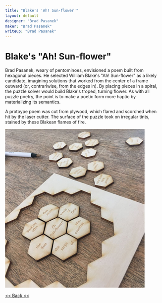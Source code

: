 ```yaml
---
title: "Blake's 'Ah! Sun-flower'"
layout: default
designer: "Brad Pasanek"
maker: "Brad Pasanek"
writeup: "Brad Pasanek"
---
```

# Blake's "Ah! Sun-flower"

Brad Pasanek, weary of pentominoes, envisioned a poem built from hexagonal pieces. He selected William Blake's "Ah! Sun-flower" as a likely candidate, imagining solutions that worked from the center of a frame outward (or, contrariwise, from the edges in). By placing pieces in a spiral, the puzzle solver would build Blake's troped, turning flower. As with all puzzle poetry, the point is to make a poetic form more haptic by materializing its semantics.  

A protoype poem was cut from plywood, which flared and scorched when hit by the laser cutter. The surface of the puzzle took on irregular tints, stained by these Blakean flames of fire.

![Ah! Sunflower](../images/sunflower.jpg)

[<< Back <<](..)
